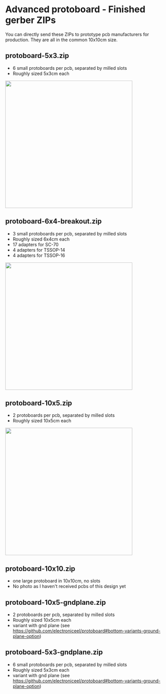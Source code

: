 Advanced protoboard - Finished gerber ZIPs
==========================================

You can directly send these ZIPs to prototype pcb manufacturers
for production. They are all in the common 10x10cm size.

protoboard-5x3.zip
------------------

* 6 small protoboards per pcb, separated by milled slots
* Roughly sized 5x3cm each

<img src="https://github.com/electroniceel/protoboard/raw/master/photos/protoboard-5x3.jpg" width=400>

protoboard-6x4-breakout.zip
---------------------------

* 3 small protoboards per pcb, separated by milled slots
* Roughly sized 6x4cm each
* 17 adapters for SC-70
* 4 adapters for TSSOP-14
* 4 adapters for TSSOP-16

<img src="https://github.com/electroniceel/protoboard/raw/master/photos/protoboard-6x4-breakout.jpg" width=400>

protoboard-10x5.zip
-------------------

* 2 protoboards per pcb, separated by milled slots
* Roughly sized 10x5cm each

<img src="https://github.com/electroniceel/protoboard/raw/master/photos/protoboard-10x5.jpg" width=400>

protoboard-10x10.zip
-------------------

* one large protoboard in 10x10cm, no slots
* No photo as I haven't received pcbs of this design yet

protoboard-10x5-gndplane.zip
-------------------

* 2 protoboards per pcb, separated by milled slots
* Roughly sized 10x5cm each
* variant with gnd plane (see https://github.com/electroniceel/protoboard#bottom-variants-ground-plane-option)

protoboard-5x3-gndplane.zip
------------------

* 6 small protoboards per pcb, separated by milled slots
* Roughly sized 5x3cm each
* variant with gnd plane (see https://github.com/electroniceel/protoboard#bottom-variants-ground-plane-option)
